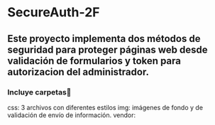 #   SecureAuth-2F
## Este proyecto implementa dos métodos de seguridad para proteger páginas web desde validación de formularios y token para autorizacion del administrador.

### Incluye carpetas📂
css: 3 archivos con diferentes estilos
img: imágenes de fondo  y de validación de envío de información.
vendor:

